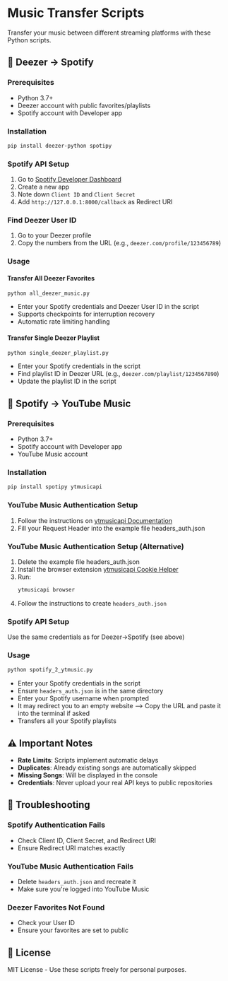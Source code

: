 # Music Transfer Scripts

Transfer your music between different streaming platforms with these Python scripts.

## 🎵 Deezer → Spotify

### Prerequisites
- Python 3.7+
- Deezer account with public favorites/playlists
- Spotify account with Developer app

### Installation
```bash
pip install deezer-python spotipy
```

### Spotify API Setup
1. Go to [Spotify Developer Dashboard](https://developer.spotify.com/dashboard)
2. Create a new app
3. Note down `Client ID` and `Client Secret`
4. Add `http://127.0.0.1:8000/callback` as Redirect URI

### Find Deezer User ID
1. Go to your Deezer profile
2. Copy the numbers from the URL (e.g., `deezer.com/profile/123456789`)

### Usage

#### Transfer All Deezer Favorites
```bash
python all_deezer_music.py
```
- Enter your Spotify credentials and Deezer User ID in the script
- Supports checkpoints for interruption recovery
- Automatic rate limiting handling

#### Transfer Single Deezer Playlist
```bash
python single_deezer_playlist.py
```
- Enter your Spotify credentials in the script
- Find playlist ID in Deezer URL (e.g., `deezer.com/playlist/1234567890`)
- Update the playlist ID in the script

## 🎵 Spotify → YouTube Music

### Prerequisites
- Python 3.7+
- Spotify account with Developer app
- YouTube Music account

### Installation
```bash
pip install spotipy ytmusicapi
```

### YouTube Music Authentication Setup
1. Follow the instructions on [ytmusicapi Documentation](https://ytmusicapi.readthedocs.io/en/stable/setup/browser.html)
2. Fill your Request Header into the example file headers_auth.json

### YouTube Music Authentication Setup (Alternative)
1. Delete the example file headers_auth.json
2. Install the browser extension [ytmusicapi Cookie Helper](https://github.com/sigma67/ytmusicapi#authentication)
3. Run:
   ```bash
   ytmusicapi browser
   ```
4. Follow the instructions to create `headers_auth.json`
   
### Spotify API Setup
Use the same credentials as for Deezer→Spotify (see above)

### Usage
```bash
python spotify_2_ytmusic.py
```
- Enter your Spotify credentials in the script
- Ensure `headers_auth.json` is in the same directory
- Enter your Spotify username when prompted
- It may redirect you to an empty website --> Copy the URL and paste it into the terminal if asked
- Transfers all your Spotify playlists

## ⚠️ Important Notes

- **Rate Limits**: Scripts implement automatic delays
- **Duplicates**: Already existing songs are automatically skipped
- **Missing Songs**: Will be displayed in the console
- **Credentials**: Never upload your real API keys to public repositories

## 🔧 Troubleshooting

### Spotify Authentication Fails
- Check Client ID, Client Secret, and Redirect URI
- Ensure Redirect URI matches exactly

### YouTube Music Authentication Fails
- Delete `headers_auth.json` and recreate it
- Make sure you're logged into YouTube Music

### Deezer Favorites Not Found
- Check your User ID
- Ensure your favorites are set to public

## 📝 License

MIT License - Use these scripts freely for personal purposes.
